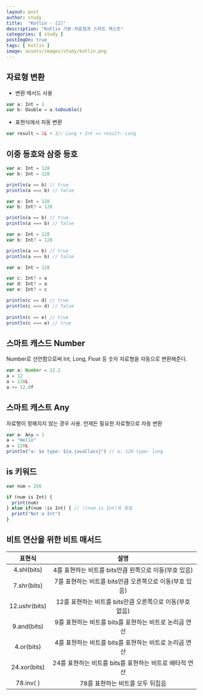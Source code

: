 ```yaml
---
layout: post
author: study
title:  "Kotlin - [2]"
description: "Kotlin 기본-자료형과 스마트 캐스트"
categories: [ study ]
postImgOn: true
tags: [ kotlin ]
image: assets/images/study/kotlin.png
---
```

 

## 자료형 변환

- 변환 메서드 사용
```javascript
var a: Int = 1
var b: Double = a.toDouble()
```

- 표현식에서 자동 변환
```javascript
var result = 1L + 3// Long + Int => result: Long
```

## 이중 등호와 삼중 등호

```javascript
var a: Int = 128
var b: Int = 128

println(a == b) // true
println(a === b) // false
```
```javascript
var a: Int = 128
var b: Int? = 128

println(a == b) // true
println(a === b) // false
```
```javascript
var a: Int = 128
var b: Int? = 128

println(a == b) // true
println(a === b) // false
```

```javascript
var a: Int = 128

var c: Int? = a
var d: Int? = a
var e: Int? = c

println(c == d) // true
println(c === d) // false
 
println(c == e) // true
println(c === e) // true
```

## 스마트 캐스드 Number
Number로 선언함으로써 Int, Long, Float 등 숫자 자료형을 자동으로 변환해준다.
```javascript
var a: Number = 12.2
a = 12
a = 120L
a += 12.0f
```

## 스마트 캐스트 Any
자료형이 정해지지 않는 경우 사용. 언제든 필요한 자료형으로 자동 변환
```javascript
var a: Any = 1
a = "Hello"
a = 120L
println("a: $a type: ${a.javaClass}") // a: 120 type: long
```

## is 키워드
```javascript
var num = 256

if (num is Int) {
  print(num) 
} else if(num !is Int) { // !(num is Int)와 동일
  print("Not a Int")
}
```


## 비트 연산을 위한 비트 매서드

| 표현식 | 설명 |
| :---: | :---: |
| 4.shl(bits) | 4를 표현하는 비트를 bits만큼 왼쪽으로 이동(부호 있음) |
| 7.shr(bits) | 7를 표현하는 비트를 bits만큼 오른쪽으로 이동(부호 있음) |
| 12.ushr(bits) | 12를 표현하는 비트를 bits만큼 오른쪽으로 이동(부호 없음) |
| 9.and(bits) | 9를 표현하는 비트를 bits를 표현하는 비트로 논리곱 연산 |
| 4.or(bits) | 4를 표현하는 비트를 bits를 표현하는 비트로 논리곱 연산 |
| 24.xor(bits) | 24를 표현하는 비트를 bits를 표현하는 비트로 배타적 연산 |
| 78.inv(  ) | 78를 표현하는 비트를 모두 뒤집음 |


